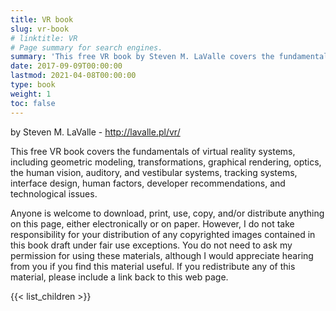 ```yaml
---
title: VR book
slug: vr-book
# linktitle: VR
# Page summary for search engines.
summary: 'This free VR book by Steven M. LaValle covers the fundamentals of virtual reality systems, including geometric modeling, transformations, graphical rendering, optics, the human vision, auditory, and vestibular systems, tracking systems, interface design, human factors, developer recommendations, and technological issues.'
date: 2017-09-09T00:00:00
lastmod: 2021-04-08T00:00:00
type: book
weight: 1
toc: false
---
```

by Steven M. LaValle - <http://lavalle.pl/vr/>  

This free VR book covers the fundamentals of virtual reality systems, including geometric modeling, transformations, graphical rendering, optics, the human vision, auditory, and vestibular systems, tracking systems, interface design, human factors, developer recommendations, and technological issues.  

Anyone is welcome to download, print, use, copy, and/or distribute anything on this page, either electronically or on paper. However, I do not take responsibility for your distribution of any copyrighted images contained in this book draft under fair use exceptions. You do not need to ask my permission for using these materials, although I would appreciate hearing from you if you find this material useful. If you redistribute any of this material, please include a link back to this web page. 

{{< list_children >}}